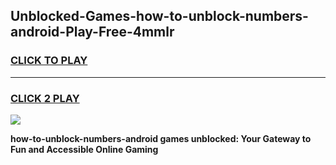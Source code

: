 
## Unblocked-Games-how-to-unblock-numbers-android-Play-Free-4mmlr
<h3>
<a href="https://premium76.site?title=how-to-unblock-numbers-android&ref=20M">CLICK TO PLAY</a></h3>
<hr>

<h3>
<a href="https://premium76.site?title=how-to-unblock-numbers-android&ref=20M">CLICK 2 PLAY</a>
  
</h3>

<a href="https://premium76.site?title=how-to-unblock-numbers-android&ref=19M"><img src="https://clearcache.store/games.png"></a>


**how-to-unblock-numbers-android games unblocked: Your Gateway to Fun and Accessible Online Gaming**
